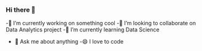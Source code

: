 ### Hi there 👋

-🔭 I’m currently working on something cool
-👯 I’m looking to collaborate on Data Analytics project
-🌱 I’m currently learning Data Science
- 💬 Ask me about anything
-😄 I love to code
<!--
**Sayed-Zakir/Sayed-Zakir** is a ✨ _special_ ✨ repository because its `README.md` (this file) appears on your GitHub profile.

Here are some ideas to get you started:

- 🔭 I’m currently working on ...
- 🌱 I’m currently learning ...
- 👯 I’m looking to collaborate on ...
- 🤔 I’m looking for help with ...
- 💬 Ask me about ...
- 📫 How to reach me: ...
- 😄 Pronouns: ...
- ⚡ Fun fact: ...
-->
